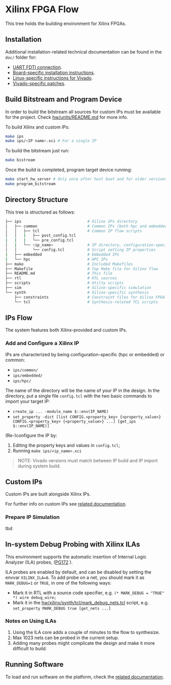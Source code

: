 # Xilinx FPGA Flow
This tree holds the building environment for Xilinx FPGAs.

## Installation

Additional installation-related technical documentation can be found in the `doc/` folder for:
* [UART FDTI connection](doc/UART_CONNECTION.md).
* [Board-specific installation instructions](doc/BOARDS_INSTALLATION.md).
* [Linux-specific instructions for Vivado](doc/INSTALL_CABLE_DRIVERS.md).
* [Vivado-specific patches](doc/VIVADO_PATCHES.md).


## Build Bitstream and Program Device
In order to build the bitstream all sources for custom IPs must be available for the project.
Check [hw/units/README.md](../units/README.md) for more info.

To build Xilinx and custom IPs:
``` bash
make ips
make ips/<IP name>.xci # For a single IP
```

To build the bitstream just run:
``` bash
make bistream
```

Once the build is completed, program target device running:
``` bash
make start_hw_server # Only once after host boot and for older versions of Vivado
make program_bitstream
```

## Directory Structure
This tree is structured as follows:
``` bash
├── ips                             # Xilinx IPs directory
│   ├── common                      # Common IPs (both hpc and embedded)
│   │   ├── tcl                     # Common IP flow scripts
│   │   |   ├── post_config.tcl
|   |   |   └── pre_config.tcl
│   |   └── <ip_name>               # IP directory, configuration-specific
│   │       └── config.tcl          # Script setting IP properties
|   ├── embedded                    # Embedded IPs
|   └── hpc                         # HPC IPs
├── make                            # Included Makefiles
├── Makefile                        # Top Make file for Xilinx flow
├── README.md                       # This file
├── rtl                             # RTL sources
├── scripts                         # Utilty scripts
├── sim                             # Xilinx-specific simulation
└── synth                           # Xilinx-specific synthesis
    ├── constraints                 # Constraint files for Xilinx FPGA designs
    └── tcl                         # Synthesis-related TCL scripts
```

## IPs Flow
The system features both Xilinx-provided and custom IPs.

### Add and Configure a Xilinx IP
IPs are characterized by being configuration-specific (hpc or embedded) or common:
* `ips/common/`
* `ips/embedded/`
* `ips/hpc/`

The name of the directory will be the name of your IP in the design. In the directory, put a single file `config.tcl` with the two basic commands to import your target IP:
* `create_ip ... -module_name $::env(IP_NAME)`
* `set_property -dict [list CONFIG.<property_key> {<property_value>} CONFIG.<property_key> {<property_value>} ...] [get_ips $::env(IP_NAME)]`

(Re-)configure the IP by:
1. Editing the property keys and values in `config.tcl`;
2. Running `make ips/<ip_name>.xci`
> NOTE: Vivado versions must match between IP build and IP import during system build.

## Custom IPs
Custom IPs are built alongside Xilinx IPs.

For further info on custom IPs see [related documentation](../units/README.md).

### Prepare IP Simulation
tbd

## In-system Debug Probing with Xilinx ILAs
This environment supports the automatic insertion of Internal Logic Analyzer (ILA) probes, ([PG172](https://docs.amd.com/v/u/en-US/pg172-ila) ).

ILA probes are enabled by default, and can be disabled by setting the envvar `XILINX_ILA=0`.
To add probe on a net, you should mark it as `MARK_DEBUG=1` or `TRUE`, in one of the following ways:
* Mark it in RTL with a source code specifier, e.g. `(* MARK_DEBUG = "TRUE" *) wire debug_wire;`
* Mark it in the [hw/xilinx/synth/tcl/mark_debug_nets.tcl](hw/xilinx/synth/tcl/mark_debug_nets.tcl) script, e.g. `set_property MARK_DEBUG true [get_nets ...]`

### Notes on Using ILAs
1. Using the ILA core adds a couple of minutes to the flow to synthesize.
2. Max 1023 nets can be probed in the current setup.
3. Adding many probes might complicate the design and make it more difficult to build.

## Running Software
To load and run software on the platform, check the [related documentation](doc/PROGRAM_LOADING.md).